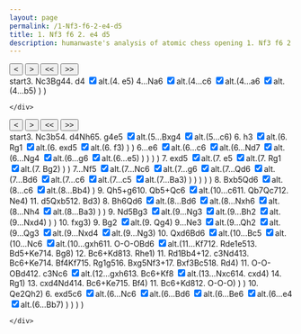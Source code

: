 ```yaml
---
layout: page
permalink: /1-Nf3-f6-2-e4-d5
title: 1. Nf3 f6 2. e4 d5
description: humanwaste's analysis of atomic chess opening 1. Nf3 f6 2. e4 d5
---
```

<body>
  <div class="gamecontainer selected">
    <div id="game0" style="display: flex; flex-direction: column;">
      <div id="board0" class="boardcontainer"></div>
      <div class="noselect">
        <input class="back" id="back0" type="button" value="<">
        <input class="forward" id="forward0" type="button" value=">">
        <input class="backback" id="backback0" type="button" value="<<">
        <input class="forwardforward" id="forwardforward0" type="button" value=">>">
      </div>
    </div>
    <div class="move-list game0 scroller" id="board0variation">
      <span class="move" id="board0move0">start</span><span class="move" id="board0move1">3. <span class="figurine">N</span>c3</span><span class="move" id="board0move2"><span class="figurine">B</span>g4</span><span class="move" id="board0move3">4. d4</span>
    <input type="checkbox" id="checkbox0-3" class="toggler" checked/><label for="checkbox0-3">alt.</label>(<span class="game0 variation" id="board0variation3"><span class="move" id="board0move3-0">4. e5</span></span>)
    <span class="move" id="board0move4">4...<span class="figurine">N</span>a6</span>
    <input type="checkbox" id="checkbox0-4" class="toggler" checked/><label for="checkbox0-4">alt.</label>(<span class="game0 variation" id="board0variation4"><span class="move" id="board0move4-0">4...c6</span>
    <input type="checkbox" id="checkbox0-4-0" class="toggler" checked/><label for="checkbox0-4-0">alt.</label>(<span class="game0 variation" id="board0variation4-0"><span class="move" id="board0move4-0-0">4...a6</span>
    <input type="checkbox" id="checkbox0-4-0-0" class="toggler" checked/><label for="checkbox0-4-0-0">alt.</label>(<span class="game0 variation" id="board0variation4-0-0"><span class="move" id="board0move4-0-0-0">4...b5</span></span>)
    </span>)
    </span>)
    
    </div>
  </div>
  <div class="gamecontainer">
    <div id="game1" style="display: flex; flex-direction: column;">
      <div id="board1" class="boardcontainer"></div>
      <div class="noselect">
        <input class="back" id="back1" type="button" value="<">
        <input class="forward" id="forward1" type="button" value=">">
        <input class="backback" id="backback1" type="button" value="<<">
        <input class="forwardforward" id="forwardforward1" type="button" value=">>">
      </div>
    </div>
    <div class="move-list game1 scroller" id="board1variation">
      <span class="move" id="board1move0">start</span><span class="move" id="board1move1">3. <span class="figurine">N</span>c3</span><span class="move" id="board1move2">b5</span><span class="move" id="board1move3">4. d4</span><span class="move" id="board1move4"><span class="figurine">N</span>h6</span><span class="move" id="board1move5">5. g4</span><span class="move" id="board1move6">e5</span>
    <input type="checkbox" id="checkbox1-6" class="toggler" checked/><label for="checkbox1-6">alt.</label>(<span class="game1 variation" id="board1variation6"><span class="move" id="board1move6-0">5...<span class="figurine">B</span>xg4</span>
    <input type="checkbox" id="checkbox1-6-0" class="toggler" checked/><label for="checkbox1-6-0">alt.</label>(<span class="game1 variation" id="board1variation6-0"><span class="move" id="board1move6-0-0">5...c6</span></span>)
    <span class="move" id="board1move6-1">6. h3</span>
    <input type="checkbox" id="checkbox1-6-1" class="toggler" checked/><label for="checkbox1-6-1">alt.</label>(<span class="game1 variation" id="board1variation6-1"><span class="move" id="board1move6-1-0">6. <span class="figurine">R</span>g1</span>
    <input type="checkbox" id="checkbox1-6-1-0" class="toggler" checked/><label for="checkbox1-6-1-0">alt.</label>(<span class="game1 variation" id="board1variation6-1-0"><span class="move" id="board1move6-1-0-0">6. exd5</span>
    <input type="checkbox" id="checkbox1-6-1-0-0" class="toggler" checked/><label for="checkbox1-6-1-0-0">alt.</label>(<span class="game1 variation" id="board1variation6-1-0-0"><span class="move" id="board1move6-1-0-0-0">6. f3</span></span>)
    </span>)
    </span>)
    <span class="move" id="board1move6-2">6...e6</span>
    <input type="checkbox" id="checkbox1-6-2" class="toggler" checked/><label for="checkbox1-6-2">alt.</label>(<span class="game1 variation" id="board1variation6-2"><span class="move" id="board1move6-2-0">6...c6</span>
    <input type="checkbox" id="checkbox1-6-2-0" class="toggler" checked/><label for="checkbox1-6-2-0">alt.</label>(<span class="game1 variation" id="board1variation6-2-0"><span class="move" id="board1move6-2-0-0">6...<span class="figurine">N</span>d7</span>
    <input type="checkbox" id="checkbox1-6-2-0-0" class="toggler" checked/><label for="checkbox1-6-2-0-0">alt.</label>(<span class="game1 variation" id="board1variation6-2-0-0"><span class="move" id="board1move6-2-0-0-0">6...<span class="figurine">N</span>g4</span>
    <input type="checkbox" id="checkbox1-6-2-0-0-0" class="toggler" checked/><label for="checkbox1-6-2-0-0-0">alt.</label>(<span class="game1 variation" id="board1variation6-2-0-0-0"><span class="move" id="board1move6-2-0-0-0-0">6...g6</span>
    <input type="checkbox" id="checkbox1-6-2-0-0-0-0" class="toggler" checked/><label for="checkbox1-6-2-0-0-0-0">alt.</label>(<span class="game1 variation" id="board1variation6-2-0-0-0-0"><span class="move" id="board1move6-2-0-0-0-0-0">6...e5</span></span>)
    </span>)
    </span>)
    </span>)
    </span>)
    <span class="move" id="board1move6-3">7. exd5</span>
    <input type="checkbox" id="checkbox1-6-3" class="toggler" checked/><label for="checkbox1-6-3">alt.</label>(<span class="game1 variation" id="board1variation6-3"><span class="move" id="board1move6-3-0">7. e5</span>
    <input type="checkbox" id="checkbox1-6-3-0" class="toggler" checked/><label for="checkbox1-6-3-0">alt.</label>(<span class="game1 variation" id="board1variation6-3-0"><span class="move" id="board1move6-3-0-0">7. <span class="figurine">R</span>g1</span>
    <input type="checkbox" id="checkbox1-6-3-0-0" class="toggler" checked/><label for="checkbox1-6-3-0-0">alt.</label>(<span class="game1 variation" id="board1variation6-3-0-0"><span class="move" id="board1move6-3-0-0-0">7. <span class="figurine">B</span>g2</span></span>)
    </span>)
    </span>)
    <span class="move" id="board1move6-4">7...<span class="figurine">N</span>f5</span>
    <input type="checkbox" id="checkbox1-6-4" class="toggler" checked/><label for="checkbox1-6-4">alt.</label>(<span class="game1 variation" id="board1variation6-4"><span class="move" id="board1move6-4-0">7...<span class="figurine">N</span>c6</span>
    <input type="checkbox" id="checkbox1-6-4-0" class="toggler" checked/><label for="checkbox1-6-4-0">alt.</label>(<span class="game1 variation" id="board1variation6-4-0"><span class="move" id="board1move6-4-0-0">7...g6</span>
    <input type="checkbox" id="checkbox1-6-4-0-0" class="toggler" checked/><label for="checkbox1-6-4-0-0">alt.</label>(<span class="game1 variation" id="board1variation6-4-0-0"><span class="move" id="board1move6-4-0-0-0">7...<span class="figurine">Q</span>d6</span>
    <input type="checkbox" id="checkbox1-6-4-0-0-0" class="toggler" checked/><label for="checkbox1-6-4-0-0-0">alt.</label>(<span class="game1 variation" id="board1variation6-4-0-0-0"><span class="move" id="board1move6-4-0-0-0-0">7...<span class="figurine">B</span>d6</span>
    <input type="checkbox" id="checkbox1-6-4-0-0-0-0" class="toggler" checked/><label for="checkbox1-6-4-0-0-0-0">alt.</label>(<span class="game1 variation" id="board1variation6-4-0-0-0-0"><span class="move" id="board1move6-4-0-0-0-0-0">7...c6</span>
    <input type="checkbox" id="checkbox1-6-4-0-0-0-0-0" class="toggler" checked/><label for="checkbox1-6-4-0-0-0-0-0">alt.</label>(<span class="game1 variation" id="board1variation6-4-0-0-0-0-0"><span class="move" id="board1move6-4-0-0-0-0-0-0">7...c5</span>
    <input type="checkbox" id="checkbox1-6-4-0-0-0-0-0-0" class="toggler" checked/><label for="checkbox1-6-4-0-0-0-0-0-0">alt.</label>(<span class="game1 variation" id="board1variation6-4-0-0-0-0-0-0"><span class="move" id="board1move6-4-0-0-0-0-0-0-0">7...<span class="figurine">B</span>a3</span></span>)
    </span>)
    </span>)
    </span>)
    </span>)
    </span>)
    <span class="move" id="board1move6-4-1">8. <span class="figurine">B</span>xb5</span><span class="move" id="board1move6-4-2"><span class="figurine">Q</span>d6</span>
    <input type="checkbox" id="checkbox1-6-4-2" class="toggler" checked/><label for="checkbox1-6-4-2">alt.</label>(<span class="game1 variation" id="board1variation6-4-2"><span class="move" id="board1move6-4-2-0">8...c6</span>
    <input type="checkbox" id="checkbox1-6-4-2-0" class="toggler" checked/><label for="checkbox1-6-4-2-0">alt.</label>(<span class="game1 variation" id="board1variation6-4-2-0"><span class="move" id="board1move6-4-2-0-0">8...<span class="figurine">B</span>b4</span></span>)
    </span>)
    <span class="move" id="board1move6-4-3">9. <span class="figurine">Q</span>h5+</span><span class="move" id="board1move6-4-4">g6</span><span class="move" id="board1move6-4-5">10. <span class="figurine">Q</span>b5+</span><span class="move" id="board1move6-4-6"><span class="figurine">Q</span>c6</span>
    <input type="checkbox" id="checkbox1-6-4-6" class="toggler" checked/><label for="checkbox1-6-4-6">alt.</label>(<span class="game1 variation" id="board1variation6-4-6"><span class="move" id="board1move6-4-6-0">10...c6</span><span class="move" id="board1move6-4-6-1">11. <span class="figurine">Q</span>b7</span><span class="move" id="board1move6-4-6-2"><span class="figurine">Q</span>c7</span><span class="move" id="board1move6-4-6-3">12. <span class="figurine">N</span>e4</span></span>)
    <span class="move" id="board1move6-4-7">11. d5</span><span class="move" id="board1move6-4-8"><span class="figurine">Q</span>xb5</span><span class="move" id="board1move6-4-9">12. <span class="figurine">B</span>d3</span></span>)
    <span class="move" id="board1move6-5">8. <span class="figurine">B</span>h6</span><span class="move" id="board1move6-6"><span class="figurine">Q</span>d6</span>
    <input type="checkbox" id="checkbox1-6-6" class="toggler" checked/><label for="checkbox1-6-6">alt.</label>(<span class="game1 variation" id="board1variation6-6"><span class="move" id="board1move6-6-0">8...<span class="figurine">B</span>d6</span>
    <input type="checkbox" id="checkbox1-6-6-0" class="toggler" checked/><label for="checkbox1-6-6-0">alt.</label>(<span class="game1 variation" id="board1variation6-6-0"><span class="move" id="board1move6-6-0-0">8...<span class="figurine">N</span>xh6</span>
    <input type="checkbox" id="checkbox1-6-6-0-0" class="toggler" checked/><label for="checkbox1-6-6-0-0">alt.</label>(<span class="game1 variation" id="board1variation6-6-0-0"><span class="move" id="board1move6-6-0-0-0">8...<span class="figurine">N</span>h4</span>
    <input type="checkbox" id="checkbox1-6-6-0-0-0" class="toggler" checked/><label for="checkbox1-6-6-0-0-0">alt.</label>(<span class="game1 variation" id="board1variation6-6-0-0-0"><span class="move" id="board1move6-6-0-0-0-0">8...<span class="figurine">B</span>a3</span></span>)
    </span>)
    </span>)
    <span class="move" id="board1move6-6-1">9. <span class="figurine">N</span>d5</span><span class="move" id="board1move6-6-2"><span class="figurine">B</span>g3</span>
    <input type="checkbox" id="checkbox1-6-6-2" class="toggler" checked/><label for="checkbox1-6-6-2">alt.</label>(<span class="game1 variation" id="board1variation6-6-2"><span class="move" id="board1move6-6-2-0">9...<span class="figurine">N</span>g3</span>
    <input type="checkbox" id="checkbox1-6-6-2-0" class="toggler" checked/><label for="checkbox1-6-6-2-0">alt.</label>(<span class="game1 variation" id="board1variation6-6-2-0"><span class="move" id="board1move6-6-2-0-0">9...<span class="figurine">B</span>h2</span>
    <input type="checkbox" id="checkbox1-6-6-2-0-0" class="toggler" checked/><label for="checkbox1-6-6-2-0-0">alt.</label>(<span class="game1 variation" id="board1variation6-6-2-0-0"><span class="move" id="board1move6-6-2-0-0-0">9...<span class="figurine">N</span>xd4</span></span>)
    </span>)
    </span>)
    <span class="move" id="board1move6-6-3">10. fxg3</span></span>)
    <span class="move" id="board1move6-7">9. <span class="figurine">B</span>g2</span>
    <input type="checkbox" id="checkbox1-6-7" class="toggler" checked/><label for="checkbox1-6-7">alt.</label>(<span class="game1 variation" id="board1variation6-7"><span class="move" id="board1move6-7-0">9. <span class="figurine">Q</span>g4</span></span>)
    <span class="move" id="board1move6-8">9...<span class="figurine">N</span>e3</span>
    <input type="checkbox" id="checkbox1-6-8" class="toggler" checked/><label for="checkbox1-6-8">alt.</label>(<span class="game1 variation" id="board1variation6-8"><span class="move" id="board1move6-8-0">9...<span class="figurine">Q</span>h2</span>
    <input type="checkbox" id="checkbox1-6-8-0" class="toggler" checked/><label for="checkbox1-6-8-0">alt.</label>(<span class="game1 variation" id="board1variation6-8-0"><span class="move" id="board1move6-8-0-0">9...<span class="figurine">Q</span>g3</span>
    <input type="checkbox" id="checkbox1-6-8-0-0" class="toggler" checked/><label for="checkbox1-6-8-0-0">alt.</label>(<span class="game1 variation" id="board1variation6-8-0-0"><span class="move" id="board1move6-8-0-0-0">9...<span class="figurine">N</span>xd4</span>
    <input type="checkbox" id="checkbox1-6-8-0-0-0" class="toggler" checked/><label for="checkbox1-6-8-0-0-0">alt.</label>(<span class="game1 variation" id="board1variation6-8-0-0-0"><span class="move" id="board1move6-8-0-0-0-0">9...<span class="figurine">N</span>g3</span></span>)
    <span class="move" id="board1move6-8-0-0-1">10. <span class="figurine">Q</span>xd6</span><span class="move" id="board1move6-8-0-0-2"><span class="figurine">B</span>d6</span>
    <input type="checkbox" id="checkbox1-6-8-0-0-2" class="toggler" checked/><label for="checkbox1-6-8-0-0-2">alt.</label>(<span class="game1 variation" id="board1variation6-8-0-0-2"><span class="move" id="board1move6-8-0-0-2-0">10...<span class="figurine">B</span>c5</span>
    <input type="checkbox" id="checkbox1-6-8-0-0-2-0" class="toggler" checked/><label for="checkbox1-6-8-0-0-2-0">alt.</label>(<span class="game1 variation" id="board1variation6-8-0-0-2-0"><span class="move" id="board1move6-8-0-0-2-0-0">10...<span class="figurine">N</span>c6</span>
    <input type="checkbox" id="checkbox1-6-8-0-0-2-0-0" class="toggler" checked/><label for="checkbox1-6-8-0-0-2-0-0">alt.</label>(<span class="game1 variation" id="board1variation6-8-0-0-2-0-0"><span class="move" id="board1move6-8-0-0-2-0-0-0">10...gxh6</span><span class="move" id="board1move6-8-0-0-2-0-0-1">11. O-O-O</span><span class="move" id="board1move6-8-0-0-2-0-0-2"><span class="figurine">B</span>d6</span>
    <input type="checkbox" id="checkbox1-6-8-0-0-2-0-0-2" class="toggler" checked/><label for="checkbox1-6-8-0-0-2-0-0-2">alt.</label>(<span class="game1 variation" id="board1variation6-8-0-0-2-0-0-2"><span class="move" id="board1move6-8-0-0-2-0-0-2-0">11...<span class="figurine">K</span>f7</span><span class="move" id="board1move6-8-0-0-2-0-0-2-1">12. <span class="figurine">R</span>de1</span><span class="move" id="board1move6-8-0-0-2-0-0-2-2">e5</span><span class="move" id="board1move6-8-0-0-2-0-0-2-3">13. <span class="figurine">B</span>d5+</span><span class="move" id="board1move6-8-0-0-2-0-0-2-4"><span class="figurine">K</span>e7</span><span class="move" id="board1move6-8-0-0-2-0-0-2-5">14. <span class="figurine">B</span>g8</span></span>)
    <span class="move" id="board1move6-8-0-0-2-0-0-3">12. <span class="figurine">B</span>c6+</span><span class="move" id="board1move6-8-0-0-2-0-0-4"><span class="figurine">K</span>d8</span><span class="move" id="board1move6-8-0-0-2-0-0-5">13. <span class="figurine">R</span>he1</span></span>)
    <span class="move" id="board1move6-8-0-0-2-0-1">11. <span class="figurine">R</span>d1</span><span class="move" id="board1move6-8-0-0-2-0-2"><span class="figurine">B</span>b4+</span><span class="move" id="board1move6-8-0-0-2-0-3">12. c3</span><span class="move" id="board1move6-8-0-0-2-0-4"><span class="figurine">N</span>d4</span><span class="move" id="board1move6-8-0-0-2-0-5">13. <span class="figurine">B</span>c6+</span><span class="move" id="board1move6-8-0-0-2-0-6"><span class="figurine">K</span>e7</span><span class="move" id="board1move6-8-0-0-2-0-7">14. <span class="figurine">B</span>f4</span><span class="move" id="board1move6-8-0-0-2-0-8"><span class="figurine">K</span>f7</span><span class="move" id="board1move6-8-0-0-2-0-9">15. <span class="figurine">R</span>g1</span><span class="move" id="board1move6-8-0-0-2-0-10">g5</span><span class="move" id="board1move6-8-0-0-2-0-11">16. <span class="figurine">B</span>xg5</span><span class="move" id="board1move6-8-0-0-2-0-12"><span class="figurine">N</span>f3+</span><span class="move" id="board1move6-8-0-0-2-0-13">17. <span class="figurine">B</span>xf3</span><span class="move" id="board1move6-8-0-0-2-0-14"><span class="figurine">B</span>c5</span><span class="move" id="board1move6-8-0-0-2-0-15">18. <span class="figurine">R</span>d4</span></span>)
    <span class="move" id="board1move6-8-0-0-2-1">11. O-O-O</span><span class="move" id="board1move6-8-0-0-2-2"><span class="figurine">B</span>d4</span><span class="move" id="board1move6-8-0-0-2-3">12. c3</span><span class="move" id="board1move6-8-0-0-2-4"><span class="figurine">N</span>c6</span>
    <input type="checkbox" id="checkbox1-6-8-0-0-2-4" class="toggler" checked/><label for="checkbox1-6-8-0-0-2-4">alt.</label>(<span class="game1 variation" id="board1variation6-8-0-0-2-4"><span class="move" id="board1move6-8-0-0-2-4-0">12...gxh6</span><span class="move" id="board1move6-8-0-0-2-4-1">13. <span class="figurine">B</span>c6+</span><span class="move" id="board1move6-8-0-0-2-4-2"><span class="figurine">K</span>f8</span>
    <input type="checkbox" id="checkbox1-6-8-0-0-2-4-2" class="toggler" checked/><label for="checkbox1-6-8-0-0-2-4-2">alt.</label>(<span class="game1 variation" id="board1variation6-8-0-0-2-4-2"><span class="move" id="board1move6-8-0-0-2-4-2-0">13...<span class="figurine">N</span>xc6</span><span class="move" id="board1move6-8-0-0-2-4-2-1">14. cxd4</span></span>)
    <span class="move" id="board1move6-8-0-0-2-4-3">14. <span class="figurine">R</span>g1</span></span>)
    <span class="move" id="board1move6-8-0-0-2-5">13. cxd4</span><span class="move" id="board1move6-8-0-0-2-6"><span class="figurine">N</span>d4</span><span class="move" id="board1move6-8-0-0-2-7">14. <span class="figurine">B</span>c6+</span><span class="move" id="board1move6-8-0-0-2-8"><span class="figurine">K</span>e7</span><span class="move" id="board1move6-8-0-0-2-9">15. <span class="figurine">B</span>f4</span></span>)
    <span class="move" id="board1move6-8-0-0-3">11. <span class="figurine">B</span>c6+</span><span class="move" id="board1move6-8-0-0-4"><span class="figurine">K</span>d8</span><span class="move" id="board1move6-8-0-0-5">12. O-O-O</span></span>)
    </span>)
    </span>)
    <span class="move" id="board1move6-9">10. <span class="figurine">Q</span>e2</span><span class="move" id="board1move6-10"><span class="figurine">Q</span>h2</span></span>)
    <span class="move" id="board1move7">6. exd5</span><span class="move" id="board1move8">c6</span>
    <input type="checkbox" id="checkbox1-8" class="toggler" checked/><label for="checkbox1-8">alt.</label>(<span class="game1 variation" id="board1variation8"><span class="move" id="board1move8-0">6...<span class="figurine">N</span>c6</span>
    <input type="checkbox" id="checkbox1-8-0" class="toggler" checked/><label for="checkbox1-8-0">alt.</label>(<span class="game1 variation" id="board1variation8-0"><span class="move" id="board1move8-0-0">6...<span class="figurine">B</span>d6</span>
    <input type="checkbox" id="checkbox1-8-0-0" class="toggler" checked/><label for="checkbox1-8-0-0">alt.</label>(<span class="game1 variation" id="board1variation8-0-0"><span class="move" id="board1move8-0-0-0">6...<span class="figurine">B</span>e6</span>
    <input type="checkbox" id="checkbox1-8-0-0-0" class="toggler" checked/><label for="checkbox1-8-0-0-0">alt.</label>(<span class="game1 variation" id="board1variation8-0-0-0"><span class="move" id="board1move8-0-0-0-0">6...e4</span>
    <input type="checkbox" id="checkbox1-8-0-0-0-0" class="toggler" checked/><label for="checkbox1-8-0-0-0-0">alt.</label>(<span class="game1 variation" id="board1variation8-0-0-0-0"><span class="move" id="board1move8-0-0-0-0-0">6...<span class="figurine">B</span>b7</span></span>)
    </span>)
    </span>)
    </span>)
    </span>)
    
    </div>
  </div>

  <script>
    const numOfBoards = 2
    const fenlist =
    [
      [["rnbqkbnr/ppp1p1pp/5p2/3p4/4P3/5N2/PPPP1PPP/RNBQKB1R w KQkq d6 0 3",null],["rnbqkbnr/ppp1p1pp/5p2/3p4/4P3/2N2N2/PPPP1PPP/R1BQKB1R b KQkq - 1 3",null],["rn1qkbnr/ppp1p1pp/5p2/3p4/4P1b1/2N2N2/PPPP1PPP/R1BQKB1R w KQkq - 2 4",null],["rn1qkbnr/ppp1p1pp/5p2/3p4/3PP1b1/2N2N2/PPP2PPP/R1BQKB1R b KQkq d3 0 4",[["rn1qkbnr/ppp1p1pp/5p2/3pP3/6b1/2N2N2/PPPP1PPP/R1BQKB1R b KQkq - 0 4",null]]],["r2qkbnr/ppp1p1pp/n4p2/3p4/3PP1b1/2N2N2/PPP2PPP/R1BQKB1R w KQkq - 1 5",[["rn1qkbnr/pp2p1pp/2p2p2/3p4/3PP1b1/2N2N2/PPP2PPP/R1BQKB1R w KQkq - 0 5",[["rn1qkbnr/1pp1p1pp/p4p2/3p4/3PP1b1/2N2N2/PPP2PPP/R1BQKB1R w KQkq - 0 5",[["rn1qkbnr/p1p1p1pp/5p2/1p1p4/3PP1b1/2N2N2/PPP2PPP/R1BQKB1R w KQkq b6 0 5",null]]]]]]]]
      ,
      [["rnbqkbnr/ppp1p1pp/5p2/3p4/4P3/5N2/PPPP1PPP/RNBQKB1R w KQkq d6 0 3",null],["rnbqkbnr/ppp1p1pp/5p2/3p4/4P3/2N2N2/PPPP1PPP/R1BQKB1R b KQkq - 1 3",null],["rnbqkbnr/p1p1p1pp/5p2/1p1p4/4P3/2N2N2/PPPP1PPP/R1BQKB1R w KQkq b6 0 4",null],["rnbqkbnr/p1p1p1pp/5p2/1p1p4/3PP3/2N2N2/PPP2PPP/R1BQKB1R b KQkq d3 0 4",null],["rnbqkb1r/p1p1p1pp/5p1n/1p1p4/3PP3/2N2N2/PPP2PPP/R1BQKB1R w KQkq - 1 5",null],["rnbqkb1r/p1p1p1pp/5p1n/1p1p4/3PP1P1/2N2N2/PPP2P1P/R1BQKB1R b KQkq g3 0 5",null],["rnbqkb1r/p1p3pp/5p1n/1p1pp3/3PP1P1/2N2N2/PPP2P1P/R1BQKB1R w KQkq e6 0 6",[["rn1qkb1r/p1p1p1pp/5p1n/1p1p4/3PP3/2N5/PPP2P1P/R1BQKB1R w KQkq - 0 6",[["rnbqkb1r/p3p1pp/2p2p1n/1p1p4/3PP1P1/2N2N2/PPP2P1P/R1BQKB1R w KQkq - 0 6",null]]],["rn1qkb1r/p1p1p1pp/5p1n/1p1p4/3PP3/2N4P/PPP2P2/R1BQKB1R b KQkq - 0 6",[["rn1qkb1r/p1p1p1pp/5p1n/1p1p4/3PP3/2N5/PPP2P1P/R1BQKBR1 b Qkq - 1 6",[["rn1qkb1r/p1p1p1pp/5p1n/1p6/3P4/2N5/PPP2P1P/R1BQKB1R b KQkq - 0 6",[["rn1qkb1r/p1p1p1pp/5p1n/1p1p4/3PP3/2N2P2/PPP4P/R1BQKB1R b KQkq - 0 6",null]]]]]]],["rn1qkb1r/p1p3pp/4pp1n/1p1p4/3PP3/2N4P/PPP2P2/R1BQKB1R w KQkq - 0 7",[["rn1qkb1r/p3p1pp/2p2p1n/1p1p4/3PP3/2N4P/PPP2P2/R1BQKB1R w KQkq - 0 7",[["r2qkb1r/p1pnp1pp/5p1n/1p1p4/3PP3/2N4P/PPP2P2/R1BQKB1R w KQkq - 1 7",[["rn1qkb1r/p1p1p1pp/5p2/1p1p4/3PP1n1/2N4P/PPP2P2/R1BQKB1R w KQkq - 1 7",[["rn1qkb1r/p1p1p2p/5ppn/1p1p4/3PP3/2N4P/PPP2P2/R1BQKB1R w KQkq - 0 7",[["rn1qkb1r/p1p3pp/5p1n/1p1pp3/3PP3/2N4P/PPP2P2/R1BQKB1R w KQkq e6 0 7",null]]]]]]]]]]],["rn1qkb1r/p1p3pp/4pp1n/1p6/3P4/2N4P/PPP2P2/R1BQKB1R b KQkq - 0 7",[["rn1qkb1r/p1p3pp/4pp1n/1p1pP3/3P4/2N4P/PPP2P2/R1BQKB1R b KQkq - 0 7",[["rn1qkb1r/p1p3pp/4pp1n/1p1p4/3PP3/2N4P/PPP2P2/R1BQKBR1 b Qkq - 1 7",[["rn1qkb1r/p1p3pp/4pp1n/1p1p4/3PP3/2N4P/PPP2PB1/R1BQK2R b KQkq - 1 7",null]]]]]]],["rn1qkb1r/p1p3pp/4pp2/1p3n2/3P4/2N4P/PPP2P2/R1BQKB1R w KQkq - 1 8",[["r2qkb1r/p1p3pp/2n1pp1n/1p6/3P4/2N4P/PPP2P2/R1BQKB1R w KQkq - 1 8",[["rn1qkb1r/p1p4p/4pppn/1p6/3P4/2N4P/PPP2P2/R1BQKB1R w KQkq - 0 8",[["rn2kb1r/p1p3pp/3qpp1n/1p6/3P4/2N4P/PPP2P2/R1BQKB1R w KQkq - 1 8",[["rn1qk2r/p1p3pp/3bpp1n/1p6/3P4/2N4P/PPP2P2/R1BQKB1R w KQkq - 1 8",[["rn1qkb1r/p5pp/2p1pp1n/1p6/3P4/2N4P/PPP2P2/R1BQKB1R w KQkq - 0 8",[["rn1qkb1r/p5pp/4pp1n/1pp5/3P4/2N4P/PPP2P2/R1BQKB1R w KQkq c6 0 8",[["rn1qk2r/p1p3pp/4pp1n/1p6/3P4/b1N4P/PPP2P2/R1BQKB1R w KQkq - 1 8",null]]]]]]]]]]]]],["r2qkb1r/p1p3pp/4pp1n/8/3P4/2N4P/PPP2P2/R1BQK2R b KQkq - 0 8",null],["r3kb1r/p1p3pp/3qpp1n/8/3P4/2N4P/PPP2P2/R1BQK2R w KQkq - 1 9",[["r2qkb1r/p5pp/2p1pp1n/8/3P4/2N4P/PPP2P2/R1BQK2R w KQkq - 0 9",[["r2qk2r/p1p3pp/4pp1n/8/1b1P4/2N4P/PPP2P2/R1BQK2R w KQkq - 1 9",null]]]]],["r3kb1r/p1p3pp/3qpp1n/7Q/3P4/2N4P/PPP2P2/R1B1K2R b KQkq - 2 9",null],["r3kb1r/p1p4p/3qpppn/7Q/3P4/2N4P/PPP2P2/R1B1K2R w KQkq - 0 10",null],["r3kb1r/p1p4p/3qpppn/1Q6/3P4/2N4P/PPP2P2/R1B1K2R b KQkq - 1 10",null],["r3kb1r/p1p4p/2q1pppn/1Q6/3P4/2N4P/PPP2P2/R1B1K2R w KQkq - 2 11",[["r3kb1r/p6p/2pqpppn/1Q6/3P4/2N4P/PPP2P2/R1B1K2R w KQkq - 0 11",null],["r3kb1r/pQ5p/2pqpppn/8/3P4/2N4P/PPP2P2/R1B1K2R b KQkq - 1 11",null],["r3kb1r/pQq4p/2p1pppn/8/3P4/2N4P/PPP2P2/R1B1K2R w KQkq - 2 12",null],["r3kb1r/pQq4p/2p1pppn/8/3PN3/7P/PPP2P2/R1B1K2R b KQkq - 3 12",null]]],["r3kb1r/p1p4p/2q1pppn/1Q1P4/8/2N4P/PPP2P2/R1B1K2R b KQkq - 0 11",null],["r3kb1r/p1p4p/4pppn/3P4/8/2N4P/PPP2P2/R1B1K2R w KQkq - 0 12",null],["r3kb1r/p1p4p/4pppn/3P4/8/2N4P/PPP2P2/R1B1K2R w KQkq - 0 12",null]]],["rn1qkb1r/p1p3pp/4pp1B/1p3n2/3P4/2N4P/PPP2P2/R2QKB1R b KQkq - 2 8",null],["rn2kb1r/p1p3pp/3qpp1B/1p3n2/3P4/2N4P/PPP2P2/R2QKB1R w KQkq - 3 9",[["rn1qk2r/p1p3pp/3bpp1B/1p3n2/3P4/2N4P/PPP2P2/R2QKB1R w KQkq - 3 9",[["rn1qkb1r/p1p3pp/4pp2/1p6/3P4/2N4P/PPP2P2/R2QKB1R w KQkq - 0 9",[["rn1qkb1r/p1p3pp/4pp1B/1p6/3P3n/2N4P/PPP2P2/R2QKB1R w KQkq - 3 9",[["rn1qk2r/p1p3pp/4pp1B/1p3n2/3P4/b1N4P/PPP2P2/R2QKB1R w KQkq - 3 9",null]]]]]]],["rn1qk2r/p1p3pp/3bpp1B/1p1N1n2/3P4/7P/PPP2P2/R2QKB1R b KQkq - 4 9",null],["rn1qk2r/p1p3pp/4pp1B/1p1N1n2/3P4/6bP/PPP2P2/R2QKB1R w KQkq - 5 10",[["rn1qk2r/p1p3pp/3bpp1B/1p1N4/3P4/6nP/PPP2P2/R2QKB1R w KQkq - 5 10",[["rn1qk2r/p1p3pp/4pp1B/1p1N1n2/3P4/7P/PPP2P1b/R2QKB1R w KQkq - 5 10",[["rn1qk2r/p1p3pp/3bpp1B/1p6/8/7P/PPP2P2/R2QKB1R w KQkq - 0 10",null]]]]]]],["rn1qk2r/p1p3pp/4pp1B/1p1N1n2/3P4/7P/PPP5/R2QKB1R b KQkq - 0 10",null]]],["rn2kb1r/p1p3pp/3qpp1B/1p3n2/3P4/2N4P/PPP2PB1/R2QK2R b KQkq - 4 9",[["rn2kb1r/p1p3pp/3qpp1B/1p3n2/3P2Q1/2N4P/PPP2P2/R3KB1R b KQkq - 4 9",null]]],["rn2kb1r/p1p3pp/3qpp1B/1p6/3P4/2N1n2P/PPP2PB1/R2QK2R w KQkq - 5 10",[["rn2kb1r/p1p3pp/4pp1B/1p3n2/3P4/2N4P/PPP2PBq/R2QK2R w KQkq - 5 10",[["rn2kb1r/p1p3pp/4pp1B/1p3n2/3P4/2N3qP/PPP2PB1/R2QK2R w KQkq - 5 10",[["rn2kb1r/p1p3pp/3qpp1B/1p6/8/7P/PPP2PB1/R2QK2R w KQkq - 0 10",[["rn2kb1r/p1p3pp/3qpp1B/1p6/3P4/2N3nP/PPP2PB1/R2QK2R w KQkq - 5 10",null]]],["rn2kb1r/p1p3pp/4pp1B/1p6/8/7P/PPP2PB1/R3K2R b KQkq - 0 10",null],["rn2k2r/p1p3pp/3bpp1B/1p6/8/7P/PPP2PB1/R3K2R w KQkq - 1 11",[["rn2k2r/p1p3pp/4pp1B/1pb5/8/7P/PPP2PB1/R3K2R w KQkq - 1 11",[["r3kb1r/p1p3pp/2n1pp1B/1p6/8/7P/PPP2PB1/R3K2R w KQkq - 1 11",[["rn2kb1r/p1p4p/4pp2/1p6/8/7P/PPP2PB1/R3K2R w KQkq - 0 11",null],["rn2kb1r/p1p4p/4pp2/1p6/8/7P/PPP2PB1/2KR3R b kq - 1 11",null],["rn2k2r/p1p4p/3bpp2/1p6/8/7P/PPP2PB1/2KR3R w kq - 2 12",[["rn3b1r/p1p2k1p/4pp2/1p6/8/7P/PPP2PB1/2KR3R w - - 2 12",null],["rn3b1r/p1p2k1p/4pp2/1p6/8/7P/PPP2PB1/2K1R2R b - - 3 12",null],["rn3b1r/p1p2k1p/5p2/1p2p3/8/7P/PPP2PB1/2K1R2R w - - 0 13",null],["rn3b1r/p1p2k1p/5p2/1p1Bp3/8/7P/PPP2P2/2K1R2R b - - 1 13",null],["rn3b1r/p1p1k2p/5p2/1p1Bp3/8/7P/PPP2P2/2K1R2R w - - 2 14",null],["rn3bBr/p1p1k2p/5p2/1p2p3/8/7P/PPP2P2/2K1R2R b - - 3 14",null]]],["rn2k2r/p1p4p/2Bbpp2/1p6/8/7P/PPP2P2/2KR3R b kq - 3 12",null],["rn1k3r/p1p4p/2Bbpp2/1p6/8/7P/PPP2P2/2KR3R w - - 4 13",null],["rn1k3r/p1p4p/2Bbpp2/1p6/8/7P/PPP2P2/2KRR3 b - - 5 13",null]]],["r3kb1r/p1p3pp/2n1pp1B/1p6/8/7P/PPP2PB1/3RK2R b Kkq - 2 11",null],["r3k2r/p1p3pp/2n1pp1B/1p6/1b6/7P/PPP2PB1/3RK2R w Kkq - 3 12",null],["r3k2r/p1p3pp/2n1pp1B/1p6/1b6/2P4P/PP3PB1/3RK2R b Kkq - 0 12",null],["r3k2r/p1p3pp/4pp1B/1p6/1b1n4/2P4P/PP3PB1/3RK2R w Kkq - 1 13",null],["r3k2r/p1p3pp/2B1pp1B/1p6/1b1n4/2P4P/PP3P2/3RK2R b Kkq - 2 13",null],["r6r/p1p1k1pp/2B1pp1B/1p6/1b1n4/2P4P/PP3P2/3RK2R w K - 3 14",null],["r6r/p1p1k1pp/2B1pp2/1p6/1b1n1B2/2P4P/PP3P2/3RK2R b K - 4 14",null],["r6r/p1p2kpp/2B1pp2/1p6/1b1n1B2/2P4P/PP3P2/3RK2R w K - 5 15",null],["r6r/p1p2kpp/2B1pp2/1p6/1b1n1B2/2P4P/PP3P2/3RK1R1 b - - 6 15",null],["r6r/p1p2k1p/2B1pp2/1p4p1/1b1n1B2/2P4P/PP3P2/3RK1R1 w - g6 0 16",null],["r6r/p1p2k1p/2B1pp2/1p6/1b1n4/2P4P/PP3P2/3RK1R1 b - - 0 16",null],["r6r/p1p2k1p/2B1pp2/1p6/1b6/2P2n1P/PP3P2/3RK1R1 w - - 1 17",null],["r6r/p1p2k1p/4pp2/1p6/1b6/2P4P/PP3P2/3RK1R1 b - - 0 17",null],["r6r/p1p2k1p/4pp2/1pb5/8/2P4P/PP3P2/3RK1R1 w - - 1 18",null],["r6r/p1p2k1p/4pp2/1pb5/3R4/2P4P/PP3P2/4K1R1 b - - 2 18",null]]],["rn2k2r/p1p3pp/4pp1B/1pb5/8/7P/PPP2PB1/2KR3R b kq - 2 11",null],["rn2k2r/p1p3pp/4pp1B/1p6/3b4/7P/PPP2PB1/2KR3R w kq - 3 12",null],["rn2k2r/p1p3pp/4pp1B/1p6/3b4/2P4P/PP3PB1/2KR3R b kq - 0 12",null],["r3k2r/p1p3pp/2n1pp1B/1p6/3b4/2P4P/PP3PB1/2KR3R w kq - 1 13",[["rn2k2r/p1p4p/4pp2/1p6/3b4/2P4P/PP3PB1/2KR3R w kq - 0 13",null],["rn2k2r/p1p4p/2B1pp2/1p6/3b4/2P4P/PP3P2/2KR3R b kq - 1 13",null],["rn3k1r/p1p4p/2B1pp2/1p6/3b4/2P4P/PP3P2/2KR3R w - - 2 14",[["r3k2r/p1p4p/4pp2/1p6/3b4/2P4P/PP3P2/2KR3R w kq - 0 14",null],["r3k2r/p1p4p/4pp2/1p6/8/7P/PP3P2/2KR3R b kq - 0 14",null]]],["rn3k1r/p1p4p/2B1pp2/1p6/3b4/2P4P/PP3P2/2KR3R w - - 2 14",null]]],["r3k2r/p1p3pp/2n1pp1B/1p6/8/7P/PP3PB1/2KR3R b kq - 0 13",null],["r3k2r/p1p3pp/4pp1B/1p6/3n4/7P/PP3PB1/2KR3R w kq - 1 14",null],["r3k2r/p1p3pp/2B1pp1B/1p6/3n4/7P/PP3P2/2KR3R b kq - 2 14",null],["r6r/p1p1k1pp/2B1pp1B/1p6/3n4/7P/PP3P2/2KR3R w - - 3 15",null],["r6r/p1p1k1pp/2B1pp2/1p6/3n1B2/7P/PP3P2/2KR3R b - - 4 15",null]]],["rn2k2r/p1p3pp/2Bbpp1B/1p6/8/7P/PPP2P2/R3K2R b KQkq - 2 11",null],["rn1k3r/p1p3pp/2Bbpp1B/1p6/8/7P/PPP2P2/R3K2R w KQ - 3 12",null],["rn1k3r/p1p3pp/2Bbpp1B/1p6/8/7P/PPP2P2/2KR3R b - - 4 12",null]]]]]]],["rn2kb1r/p1p3pp/3qpp1B/1p6/3P4/2N1n2P/PPP1QPB1/R3K2R b KQkq - 6 10",null],["rn2kb1r/p1p3pp/4pp1B/1p6/3P4/2N1n2P/PPP1QPBq/R3K2R w KQkq - 7 11",null]]],["rnbqkb1r/p1p3pp/5p1n/1p2p3/3P2P1/2N2N2/PPP2P1P/R1BQKB1R b KQkq - 0 6",null],["rnbqkb1r/p5pp/2p2p1n/1p2p3/3P2P1/2N2N2/PPP2P1P/R1BQKB1R w KQkq - 0 7",[["r1bqkb1r/p1p3pp/2n2p1n/1p2p3/3P2P1/2N2N2/PPP2P1P/R1BQKB1R w KQkq - 1 7",[["rnbqk2r/p1p3pp/3b1p1n/1p2p3/3P2P1/2N2N2/PPP2P1P/R1BQKB1R w KQkq - 1 7",[["rn1qkb1r/p1p3pp/4bp1n/1p2p3/3P2P1/2N2N2/PPP2P1P/R1BQKB1R w KQkq - 1 7",[["rnbqkb1r/p1p3pp/5p1n/1p6/3Pp1P1/2N2N2/PPP2P1P/R1BQKB1R w KQkq - 0 7",[["rn1qkb1r/pbp3pp/5p1n/1p2p3/3P2P1/2N2N2/PPP2P1P/R1BQKB1R w KQkq - 1 7",null]]]]]]]]]]]]
      ,
      
    ]

    var arrows = [
      {"2":[["d2-d4","3"],["e4-e5","3-0"]],"3":[["b8-a6","4"],["c7-c6","4-0"],["a7-a6","4-0-0"],["b7-b5","4-0-0-0"]]}
      ,
      {"5":[["e7-e5","6"],["c8-g4","6-0"],["c7-c6","6-0-0"]],"7":[["c7-c6","8"],["b8-c6","8-0"],["f8-d6","8-0-0"],["c8-e6","8-0-0-0"],["e5-e4","8-0-0-0-0"],["c8-b7","8-0-0-0-0-0"]],"6-0":[["h2-h3","6-1"],["h1-g1","6-1-0"],["e4-d5","6-1-0-0"],["f2-f3","6-1-0-0-0"]],"6-1":[["e7-e6","6-2"],["c7-c6","6-2-0"],["b8-d7","6-2-0-0"],["h6-g4","6-2-0-0-0"],["g7-g6","6-2-0-0-0-0"],["e7-e5","6-2-0-0-0-0-0"]],"6-2":[["e4-d5","6-3"],["e4-e5","6-3-0"],["h1-g1","6-3-0-0"],["f1-g2","6-3-0-0-0"]],"6-3":[["h6-f5","6-4"],["b8-c6","6-4-0"],["g7-g6","6-4-0-0"],["d8-d6","6-4-0-0-0"],["f8-d6","6-4-0-0-0-0"],["c7-c6","6-4-0-0-0-0-0"],["c7-c5","6-4-0-0-0-0-0-0"],["f8-a3","6-4-0-0-0-0-0-0-0"]],"6-4-1":[["d8-d6","6-4-2"],["c7-c6","6-4-2-0"],["f8-b4","6-4-2-0-0"]],"6-4-5":[["d6-c6","6-4-6"],["c7-c6","6-4-6-0"]],"6-5":[["d8-d6","6-6"],["f8-d6","6-6-0"],["f5-h6","6-6-0-0"],["f5-h4","6-6-0-0-0"],["f8-a3","6-6-0-0-0-0"]],"6-6-1":[["d6-g3","6-6-2"],["f5-g3","6-6-2-0"],["d6-h2","6-6-2-0-0"],["f5-d4","6-6-2-0-0-0"]],"6-6":[["f1-g2","6-7"],["d1-g4","6-7-0"]],"6-7":[["f5-e3","6-8"],["d6-h2","6-8-0"],["d6-g3","6-8-0-0"],["f5-d4","6-8-0-0-0"],["f5-g3","6-8-0-0-0-0"]],"6-8-0-0-1":[["f8-d6","6-8-0-0-2"],["f8-c5","6-8-0-0-2-0"],["b8-c6","6-8-0-0-2-0-0"],["g7-h6","6-8-0-0-2-0-0-0"]],"6-8-0-0-2-0-0-1":[["f8-d6","6-8-0-0-2-0-0-2"],["e8-f7","6-8-0-0-2-0-0-2-0"]],"6-8-0-0-2-3":[["b8-c6","6-8-0-0-2-4"],["g7-h6","6-8-0-0-2-4-0"]],"6-8-0-0-2-4-1":[["e8-f8","6-8-0-0-2-4-2"],["b8-c6","6-8-0-0-2-4-2-0"]]}
      ,
      
    ]

    var theme = "merida"

    function instantiateBoards(n) {
      // insert chessboards in n boardcontainers board0, board1, ...
      let boards = []
      for(let i = 0; i < n; i++) {
        let board = ChessBoard(`board${i}`, {
          pieceTheme: window["pieceThemes"][theme],
          boardTheme: window["boardThemes"][theme],
          position: "start",
          moveSpeed: 38,
          draggable: false,
          showNotation: false,
        })
        boards.push(board)
      }
      return boards
    }

    var boards = instantiateBoards(numOfBoards)
    var cursors = new Array(numOfBoards)
    var leaderlines = new Array(numOfBoards)
    for (let i = 0; i < numOfBoards; i++) {
      leaderlines[i] = [];
      cursors[i] = "0";
    }
  </script>
</body>
<!-- inputs used to create this page
opening : 1. Nf3 f6 2. e4 d5
startfen : rnbqkbnr/ppp1p1pp/5p2/3p4/4P3/5N2/PPPP1PPP/RNBQKB1R w KQkq d6 0 3
PGN's: [
  "3. Nc3 Bg4 4. d4 (4. e5) 4...Na6 (4...c6 (4...a6 (4...b5)))",
  "3. Nc3 b5 4. d4 Nh6 5. g4 e5\n(5...Bxg4 (5...c6) 6. h3 (6. Rg1 (6. exd5 (6. f3))) 6...e6 (6...c6 (6...Nd7 (6...Ng4 (6...g6 (6...e5))))) 7. exd5 (7. e5 (7. Rg1 (7. Bg2))) 7...Nf5 (7...Nc6 (7...g6 (7...Qd6 (7...Bd6 (7...c6 (7...c5 (7...Ba3)))))) 8. Bxb5 Qd6 (8...c6 (8...Bb4)) 9. Qh5+ g6 10. Qb5+ Qc6 (10...c6 11. Qb7 Qc7 12. Ne4) 11. d5 Qxb5 12. Bd3) 8. Bh6 Qd6 (8...Bd6 (8...Nxh6 (8...Nh4 (8...Ba3))) 9. Nd5 Bg3 (9...Ng3 (9...Bh2 (9...Nxd4))) 10. fxg3) 9. Bg2 (9. Qg4) 9...Ne3 (9...Qh2 (9...Qg3 (9...Nxd4 (9...Ng3) 10. Qxd6 Bd6 (10...Bc5 (10...Nc6 (10...gxh6 11. O-O-O Bd6 (11...Kf7 12. Rde1 e5 13. Bd5+ Ke7 14. Bg8) 12. Bc6+ Kd8 13. Rhe1) 11. Rd1 Bb4+ 12. c3 Nd4 13. Bc6+ Ke7 14. Bf4 Kf7 15. Rg1 g5 16. Bxg5 Nf3+ 17. Bxf3 Bc5 18. Rd4) 11. O-O-O Bd4 12. c3 Nc6 (12...gxh6 13. Bc6+ Kf8 (13...Nxc6 14. cxd4) 14. Rg1) 13. cxd4 Nd4 14. Bc6+ Ke7 15. Bf4) 11. Bc6+ Kd8 12. O-O-O))) 10. Qe2 Qh2)\n6. exd5 c6 (6...Nc6 (6...Bd6 (6...Be6 (6...e4 (6...Bb7)))))"
]
-->